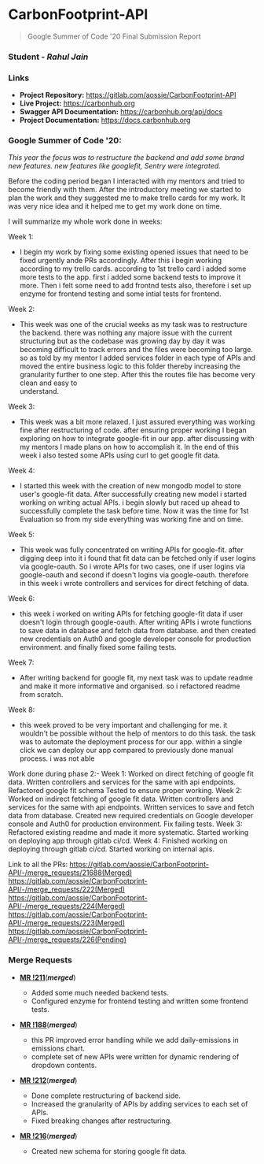 # **CarbonFootprint-API**

> Google Summer of Code '20 Final Submission Report

### **Student** - _Rahul Jain_

### Links

- **Project Repository:** https://gitlab.com/aossie/CarbonFootprint-API
- **Live Project:** https://carbonhub.org
- **Swagger API Documentation:** https://carbonhub.org/api/docs
- **Project Documentation:** https://docs.carbonhub.org

### Google Summer of Code '20:
_This year the focus was to restructure the backend and add some brand new features. new features like googlefit, Sentry were integrated._

Before the coding period began I interacted with my mentors and tried to become friendly with them. After the introductory meeting we started to plan the work and they suggested me to make trello cards for my work. It was very nice idea and it helped me to get my work done on time.

I will summarize my whole work done in weeks:

Week 1:
- I begin my work by fixing some existing opened issues that need to be fixed urgently ande PRs accordingly. After this i begin 			working according to my trello cards. according to 1st trello card i added some more tests to the app. first i added some 					backend tests to improve it more. Then i felt some need to add frontnd tests also, therefore i set up enzyme for frontend 					testing and some intial tests for frontend. 

Week 2:
- This week was one of the crucial weeks as my task was to restructure the backend. there was nothing any majore issue with the current structuring but as the codebase was growing day by day it was becoming difficult to track errors and the files were becoming too large. so as told by my mentor I added services folder in each type of APIs and moved the entire business logic to this folder thereby increasing the granularity further to one step. After this the routes file has become very clean and easy to  
understand.

Week 3:
- This week was a bit more relaxed. I just assured everything was working fine after restructuring of code. after ensuring proper working I began exploring on how to integrate google-fit in our app. after discussing with my mentors I made plans on how to accomplish it. In the end of this week i also tested some APIs using curl to get google fit data.

Week 4:
- I started this week with the creation of new mongodb model to store user's google-fit data. After successfully creating new model i started working on writing actual APIs. i begin slowly but raced up ahead to successfully complete the task before time. Now it was the time for 1st Evaluation so from my side everything was working fine and on time.

Week 5:
- This week was fully concentrated on writing APIs for google-fit. after digging deep into it i found that fit data can be fetched only if user logins via google-oauth. So i wrote APIs for two cases, one if user logins via google-oauth and second if doesn't logins via google-oauth. therefore in this week i wrote controllers and services for direct fetching of data.

Week 6:
- this week i worked on writing APIs for fetching google-fit data if user doesn't login through google-oauth. After writing APIs 
i wrote functions to save data in database and fetch data from database. and then created new credentials on Auth0 and google developer console for production environment. and finally fixed some failing tests.

Week 7:
- After writing backend for google fit, my next task was to update readme and make it more informative and organised. so i refactored readme from scratch.

Week 8: 
- this week proved to be very important and challenging for me. it wouldn't be possible without the help of mentors to do this task. the task was to automate the deployment process for our app. within a single click we can deploy our app compared to previously done manual process. i was not able 

Work done during phase 2:-
Week 1:
Worked on direct fetching of google fit data.
Written controllers and services for the same with api endpoints.
Refactored google fit schema
Tested to ensure proper working.
Week 2:
Worked on indirect fetching of google fit data.
Written controllers and services for the same with api endpoints.
Written services to save and fetch data from database.
Created new required credentials on Google developer console and Auth0 for production environment.
Fix failing tests.
Week 3:
Refactored existing readme and made it more systematic.
Started working on deploying app through gitlab ci/cd.
Week 4:
Finished working on deploying through gitlab ci/cd.
Started working on internal apis.
	
Link to all the PRs:
https://gitlab.com/aossie/CarbonFootprint-API/-/merge_requests/21688(Merged)
https://gitlab.com/aossie/CarbonFootprint-API/-/merge_requests/222(Merged)
https://gitlab.com/aossie/CarbonFootprint-API/-/merge_requests/224(Merged)
https://gitlab.com/aossie/CarbonFootprint-API/-/merge_requests/223(Merged)
https://gitlab.com/aossie/CarbonFootprint-API/-/merge_requests/226(Pending)

### Merge Requests
- [**MR !211**](https://gitlab.com/aossie/CarbonFootprint-API/-/merge_requests/211)(_**merged**_)
	- Added some much needed backend tests.
	- Configured enzyme for frontend testing and written some frontend tests.

- [**MR !188**](https://gitlab.com/aossie/CarbonFootprint-API/-/merge_requests/188)(_**merged**_)
	- this PR improved error handling while we add daily-emissions in emissions chart. 
	- complete set of new APIs were written for dynamic rendering of dropdown contents.

- [**MR !212**](https://gitlab.com/aossie/CarbonFootprint-API/-/merge_requests/212)(_**merged**_)
	- Done complete restructuring of backend side.
	- Increased the granularity of APIs by adding services to each set of APIs.
	- Fixed breaking changes after restructuring.

- [**MR !216**](https://gitlab.com/aossie/CarbonFootprint-API/-/merge_requests/216)(_**merged**_)
  - Created new schema for storing google fit data.